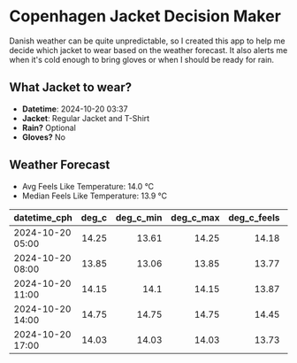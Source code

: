 
# Copenhagen Jacket Decision Maker

Danish weather can be quite unpredictable, so I created this app to help me decide which jacket to wear based on the weather forecast. 
It also alerts me when it's cold enough to bring gloves or when I should be ready for rain.

## What Jacket to wear?

- **Datetime**: 2024-10-20 03:37
- **Jacket**: Regular Jacket and T-Shirt
- **Rain?** Optional
- **Gloves?** No

## Weather Forecast
- Avg Feels Like Temperature: 14.0 °C
- Median Feels Like Temperature: 13.9 °C

| datetime_cph     |   deg_c |   deg_c_min |   deg_c_max |   deg_c_feels | weather   | wind   | rain   |
|:-----------------|--------:|------------:|------------:|--------------:|:----------|:-------|:-------|
| 2024-10-20 05:00 |   14.25 |       13.61 |       14.25 |         14.18 | Rain      | Low    | Low    |
| 2024-10-20 08:00 |   13.85 |       13.06 |       13.85 |         13.77 | Clouds    | Low    | None   |
| 2024-10-20 11:00 |   14.15 |       14.1  |       14.15 |         13.87 | Clouds    | Low    | None   |
| 2024-10-20 14:00 |   14.75 |       14.75 |       14.75 |         14.45 | Clouds    | Medium | None   |
| 2024-10-20 17:00 |   14.03 |       14.03 |       14.03 |         13.73 | Clouds    | Low    | None   |
        